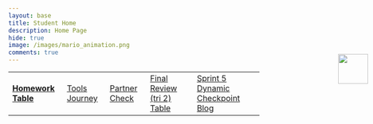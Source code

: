 ```yaml
---
layout: base
title: Student Home 
description: Home Page
hide: true
image: /images/mario_animation.png
comments: true
---
```


<table cellpadding="10">
    <tr>
        <td><a href="{{site.baseurl}}/HWtable"><strong>Homework Table</strong></a></td>
        <td><a href="{{site.baseurl}}/ToolsJourney">Tools Journey</a></td>
        <td><a href="{{site.baseurl}}/Sprint1TSDP">Partner Check</a></td>
        <td><a href="{{site.baseurl}}/final">Final Review (tri 2) Table</a></td>
        <td><a href="{{site.baseurl}}/Blog_5">Sprint 5 Dynamic Checkpoint Blog</a></td>
    </tr>
</table>


<div style="align-items: center; display: flex; flex-direction: column;">
    <a href="{{site.baseurl}}/">
        <img src="{{site.baseurl}}/images/globe.gif" height="60" title="Globe [:" alt="" style="margin-top: -140px; margin-left: 880px;">
    </a>
</div>

<html lang="en">
<head>
    <meta charset="UTF-8">
    <meta name="viewport" content="width=device-width, initial-scale=1.0">
    <title>Student Home!</title>
    <style>
      .fade-in {
        opacity: 0;
        animation: fadeIn 2s forwards;
      }

      @keyframes fadeIn {
        to {
          opacity: 1;
        }
      }

      .reveal-later {
        opacity: 0;
        transition: opacity 1s;
        animation-delay: 2s;
        animation-fill-mode: forwards;
      }

      /* Button styling */
      .cool-button {
        background: linear-gradient(to right, #ff7e5f, #feb47b); /* Same gradient as other button */
        border: none;
        color: white;
        padding: 15px 32px;
        text-align: center;
        text-decoration: none;
        display: inline-block;
        font-size: 16px;
        margin: 4px 2px;
        cursor: pointer;
        border-radius: 12px; /* Rounded edges */
      }

      .cool-button:hover {
        background-color: #45a049; /* Darker green on hover */
      }

      /* Gradient button styling */
      .gradient-button {
        background: linear-gradient(to right, #ff7e5f, #feb47b); /* Gradient colors */
        border: none;
        color: white;
        padding: 15px 32px;
        text-align: center;
        text-decoration: none;
        display: inline-block;
        font-size: 16px;
        margin: 4px 2px;
        cursor: pointer;
        border-radius: 12px; /* Rounded edges */
      }

      /* Transparent div box with orange border */
      .transparent-box {
        background-color: transparent;
        border: 2px solid orange;
        padding: 20px;
        margin-top: 10px;
      }

      @keyframes slideIn {
        from {
          transform: translateX(100%); /* Start off-screen to the right */
          opacity: 0;
        }
        to {
          transform: translateX(0); /* End in its normal position */
          opacity: 1;
        }
      }

      /* Apply sliding animation to the div boxes */
      .transparent-box {
        background-color: transparent;
        border: 2px solid orange;
        padding: 20px;
        margin-top: 10px;
        opacity: 0;
        animation: slideIn 2s forwards; /* Slide in animation */
      }

      /* You can also define different animation delays if you want the boxes to slide in sequentially */
      .transparent-box:nth-child(1) {
        animation-delay: 0.5s;
      }
      .transparent-box:nth-child(2) {
        animation-delay: 2s;
      }

      /* Styles for the arrow and text */
      .arrow-text-container {
        position: absolute;
        top: 50%;
        left: 50%;
        transform: translate(-50%, -150%); /* Adjust positioning */
        text-align: center;
      }

      .arrow {
        width: 0;
        height: 0;
        border-left: 10px solid transparent;
        border-right: 10px solid transparent;
        border-bottom: 20px solid black; /* Arrow color */
        margin: 0 auto;
      }

      .arrow-text {
        font-size: 20px;
        color: black; /* Text color */
        margin-top: 5px;
      }
    </style>
</head>
<body>

    <!-- Paragraph element -->
    <p>This is a paragraph.</p>

    <!-- First div with the gradient button -->
    <div class="transparent-box">
        Click this button!
        <button class="gradient-button">Button</button>
    </div>

    <!-- Second div with the "Past Projects" button and video -->
    <div class="transparent-box" style="display: flex; align-items: center; justify-content: flex-start;">
        <!-- Embedded video with custom thumbnail -->
        <video width="320" height="240" controls poster="{{site.baseurl}}/images/gif1.gif" style="margin-right: 10px;">
            <source src="{{site.baseurl}}/images/Video1.mp4" type="video/mp4">
            Your browser does not support the video tag.
        </video>
        <p>Watch this video to see my past projects!</p>
        <!-- Button for past projects -->
        <button class="cool-button" onclick="window.open('https://zafeera123.github.io/Personal2/', '_blank')">Past Projects</button>
    </div>

</body>
</html>

<br>

Go to My About Page 
<!-- Button element -->
<button class="cool-button" onclick="window.open('https://zafeera123.github.io/zafeer_2025/about/', '_blank')">About Me</button>



{% assign sprite_file = site.baseurl | append: page.image %}  <!--- Liquid concatentation --->  
{% assign hash = site.data.mario_metadata %}  <!--- Liquid list variable created from file containing mario metatdata for sprite --->  
{% assign pixels = 256 %} <!--- Liquid integer assignment --->

<!--- HTML for page contains <p> tag named "mario" and class properties for a "sprite"  -->
<p id="mario" class="sprite"></p>

<!--- Embedded Cascading Style Sheet (CSS) rules, defines how HTML elements look --->  
<style>  
  /*CSS style rules for the elements id and class above...*/  
  .sprite {  
    height: {{pixels}}px;  
    width: {{pixels}}px;  
    background-image: url('{{sprite_file}}');  
    background-repeat: no-repeat;  
  }  
  
  /*background position of sprite element*/  
  #mario {  
    background-position: calc({{animations[0].col}} * {{pixels}} * -1px) calc({{animations[0].row}} * {{pixels}}* -1px);  
  }  
</style>

<!--- Embedded executable code--->  
<script>  
  ////////// convert yml hash to javascript key value objects /////////  
  var mario_metadata = {}; //key, value object  
  {% for key in hash %}  
    var key = "{{key | first}}"  //key  
    var values = {} //values object  
    values["row"] = {{key.row}}  
    values["col"] = {{key.col}}  
    values["frames"] = {{key.frames}}  
    mario_metadata[key] = values; //key with values added  
  {% endfor %}

  ////////// animation control object /////////  
  class Mario {  
    constructor(meta_data) {  
      this.tID = null;  //capture setInterval() task ID  
      this.positionX = 0;  // current position of sprite in X direction  
      this.currentSpeed = 0;  
      this.marioElement = document.getElementById("mario"); //HTML element of sprite  
      this.pixels = {{pixels}}; //pixel offset of images in the sprite, set by liquid constant  
      this.interval = 100; //animation time interval  
      this.obj = meta_data;  
      this.marioElement.style.position = "absolute";  
    }  

    animate(obj, speed) {  
      let frame = 0;  
      const row = obj.row * this.pixels;  
      this.currentSpeed = speed;  

      this.tID = setInterval(() => {  
        const col = (frame + obj.col) * this.pixels;  
        this.marioElement.style.backgroundPosition = `-${col}px -${row}px`;  
        this.marioElement.style.left = `${this.positionX}px`;  

        this.positionX += speed;  
        frame = (frame + 1) % obj.frames;  

        const viewportWidth = window.innerWidth;  
        if (this.positionX > viewportWidth - this.pixels) {  
          document.documentElement.scrollLeft = this.positionX - viewportWidth + this.pixels;  
        }  
      }, this.interval);  
    }  

    startWalking() {  
      this.stopAnimate();  
      this.animate(this.obj["Walk"], 3);  
    }  

    startRunning() {  
      this.stopAnimate();  
      this.animate(this.obj["Run1"], 6);  
    }  

    startPuffing() {  
      this.stopAnimate();  
      this.animate(this.obj["Puff"], 0);  
    }  

    startCheering() {  
      this.stopAnimate();  
      this.animate(this.obj["Cheer"], 0);  
    }  

    startFlipping() {  
      this.stopAnimate();  
      this.animate(this.obj["Flip"], 0);  
    }  

    startResting() {  
      this.stopAnimate();  
      this.animate(this.obj["Rest"], 0);  
    }  

    stopAnimate() {  
      clearInterval(this.tID);  
    }  
  }  

  const mario = new Mario(mario_metadata);  

  ////////// event control /////////  
  window.addEventListener("keydown", (event) => {  
    if (event.key === "ArrowRight") {  
      event.preventDefault();  
      if (event.repeat) {  
        mario.startCheering();  
      } else {  
        if (mario.currentSpeed === 0) {  
          mario.startWalking();  
        } else if (mario.currentSpeed === 3) {  
          mario.startRunning();  
        }  
      }  
    } else if (event.key === "ArrowLeft") {  
      event.preventDefault();  
      if (event.repeat) {  
        mario.stopAnimate();  
      } else {  
        mario.startPuffing();  
      }  
    }  
  });  

  //touch events that enable animations  
  window.addEventListener("touchstart", (event) => {  
    event.preventDefault(); // prevent default browser action  
    if (event.touches[0].clientX > window.innerWidth / 2) {  
      // move right  
      if (currentSpeed === 0) { // if at rest, go to walking  
        mario.startWalking();  
      } else if (currentSpeed === 3) { // if walking, go to running  
        mario.startRunning();  
      }  
    } else {  
      // move left  
      mario.startPuffing();  
    }  
  });  

  //stop animation on window blur  
  window.addEventListener("blur", () => {  
    mario.stopAnimate();  
  });  

  //start animation on window focus  
  window.addEventListener("focus", () => {  
     mario.startFlipping();  
  });  

  //start animation on page load or page refresh  
  document.addEventListener("DOMContentLoaded", () => {  
    // adjust sprite size for high pixel density devices  
    const scale = window.devicePixelRatio;  
    const sprite = document.querySelector(".sprite");  
    sprite.style.transform = `scale(${0.2 * scale})`;  
    mario.startResting();  
  });  

</script>


<script src="https://utteranc.es/client.js"
        repo="nighthawkcoders/zafeer_2025"
        issue-term="title"
        label="blogpost-comment"
        theme="github-light"
        crossorigin="anonymous"
        async>
</script>